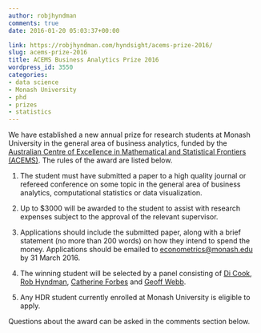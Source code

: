 ```yaml
---
author: robjhyndman
comments: true
date: 2016-01-20 05:03:37+00:00

link: https://robjhyndman.com/hyndsight/acems-prize-2016/
slug: acems-prize-2016
title: ACEMS Business Analytics Prize 2016
wordpress_id: 3550
categories:
- data science
- Monash University
- phd
- prizes
- statistics
---
```


We have established a new annual prize for research students at Monash University in the general area of business analytics, funded by the [Australian Centre of Excellence in Mathematical and Statistical Frontiers (ACEMS)](http://acems.org.au/). The rules of the award are listed below.




    
  1. The student must have submitted a paper to a high quality journal or refereed conference on some topic in the general area of business analytics, computational statistics or data visualization.

    
  2. Up to $3000 will be awarded to the student to assist with research expenses subject to the approval of the relevant supervisor.

    
  3. Applications should include the submitted paper, along with a brief statement (no more than 200 words) on how they intend to spend the money. Applications should be emailed to [econometrics@monash.edu](mailto:econometrics@monash.edu) by 31 March 2016.

    
  4. The winning student will be selected by a panel consisting of [Di Cook](https://dicook.github.io/), [Rob Hyndman](https://robjhyndman.com/), [Catherine Forbes](https://monash.edu/research/people/profiles/profile.html?sid=915&pid=2827) and [Geoff Webb](http://www.csse.monash.edu.au/~webb/).

    
  5. Any HDR student currently enrolled at Monash University is eligible to apply.



Questions about the award can be asked in the comments section below.
